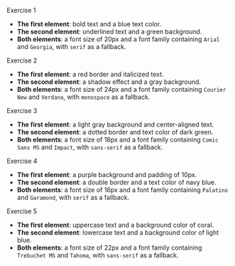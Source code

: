 Exercise 1
- **The first element**: bold text and a blue text color.
- **The second element**: underlined text and a green background.
- **Both elements**: a font size of 20px and a font family containing `Arial` and `Georgia`, with `serif` as a fallback.

Exercise 2
- **The first element**: a red border and italicized text.
- **The second element**: a shadow effect and a gray background.
- **Both elements**: a font size of 24px and a font family containing `Courier New` and `Verdana`, with `monospace` as a fallback.

Exercise 3 
- **The first element**: a light gray background and center-aligned text.
- **The second element**: a dotted border and text color of dark green.
- **Both elements**: a font size of 18px and a font family containing `Comic Sans MS` and `Impact`, with `sans-serif` as a fallback.

Exercise 4
- **The first element**: a purple background and padding of 10px.
- **The second element**: a double border and a text color of navy blue.
- **Both elements**: a font size of 16px and a font family containing `Palatino` and `Garamond`, with `serif` as a fallback.

Exercise 5
- **The first element**: uppercase text and a background color of coral.
- **The second element**: lowercase text and a background color of light blue.
- **Both elements**: a font size of 22px and a font family containing `Trebuchet MS` and `Tahoma`, with `sans-serif` as a fallback.
